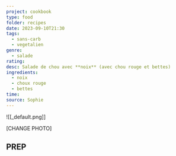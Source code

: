 ```yaml
---
project: cookbook
type: food
folder: recipes
date: 2023-09-10T21:30
tags:
  - sans-carb
  - vegetalien
genre:
  - salade
rating: 
desc: Salade de chou avec **noix** (avec chou rouge et bettes)
ingredients:
  - noix
  - choux rouge
  - bettes
time: 
source: Sophie
---
```


![[_default.png]]

[CHANGE PHOTO]



## PREP




